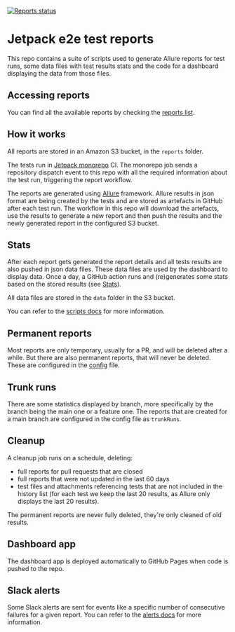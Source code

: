 [![Reports status](https://img.shields.io/website?down_color=grey&down_message=Dashboard%20offline&style=for-the-badge&label=E2E%20TEST%20REPORTS&up_color=green&up_message=see%20dashboard&url=https%3A%2F%2Fautomattic.github.io%2Fjetpack-e2e-reports%2F%23%2F)](https://automattic.github.io/jetpack-e2e-reports)

# Jetpack e2e test reports

This repo contains a suite of scripts used to generate Allure reports for test runs, some data files with test results stats and the code for a dashboard displaying the data from those files.

## Accessing reports

You can find all the available reports by checking the [reports list](https://automattic.github.io/jetpack-e2e-reports/).

## How it works

All reports are stored in an Amazon S3 bucket, in the `reports` folder.

The tests run in [Jetpack monorepo](https://github.com/Automattic/jetpack) CI. The monorepo job sends a repository dispatch event to this repo with all the required information about the test run, triggering the report workflow.

The reports are generated using [Allure](http://allure.qatools.ru) framework. Allure results in json format are being created by the tests and are stored as artefacts in GitHub after each test run. The workflow in this repo will download the artefacts, use the results to generate a new report and then push the results and the newly generated report in the configured S3 bucket.

## Stats

After each report gets generated the report details and all tests results are also pushed in json data files. These data files are used by the dashboard to display data.
Once a day, a GitHub action runs and (re)generates some stats based on the stored results (see [Stats](https://automattic.github.io/jetpack-e2e-reports/#/charts)).

All data files are stored in the `data` folder in the S3 bucket.

You can refer to the [scripts docs](bin/readme.md) for more information.

## Permanent reports

Most reports are only temporary, usually for a PR, and will be deleted after a while. But there are also permanent reports, that will never be deleted. These are configured in the [config](src/config.json) file. 

## Trunk runs

There are some statistics displayed by branch, more specifically by the branch being the main one or a feature one. The reports that are created for a main branch are configured in the config file as `trunkRuns`.

## Cleanup

A cleanup job runs on a schedule, deleting:

- full reports for pull requests that are closed
- full reports that were not updated in the last 60 days
- test files and attachments referencing tests that are not included in the history list (for each test we keep the last 20 results, as Allure only displays the last 20 results).

The permanent reports are never fully deleted, they're only cleaned of old results.

## Dashboard app

The dashboard app is deployed automatically to GitHub Pages when code is pushed to the repo.

## Slack alerts

Some Slack alerts are sent for events like a specific number of consecutive failures for a given report. You can refer to the [alerts docs](alerts/readme.md) for more information. 
